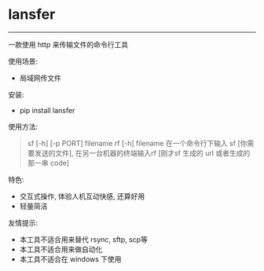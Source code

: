 # lansfer

---

一款使用 http 来传输文件的命令行工具

使用场景:

+ 局域网传文件

安装:

+ pip install lansfer

使用方法:

> sf [-h] [-p PORT] filename
> rf [-h] filename
> 在一个命令行下输入 sf [你需要发送的文件], 在另一台机器的终端输入rf [刚才sf 生成的 url 或者生成的那一串 code]

特色:

+ 交互式操作, 体验人机互动快感, 还算好用
+ 轻量简洁

友情提示:

+ 本工具不适合用来替代 rsync, sftp, scp等
+ 本工具不适合用来做自动化
+ 本工具不适合在 windows 下使用